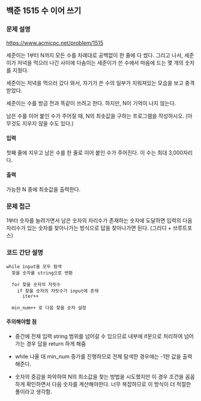 ## 백준 1515 수 이어 쓰기

### 문제 설명

https://www.acmicpc.net/problem/1515

세준이는 1부터 N까지 모든 수를 차례대로 공백없이 한 줄에 다 썼다. 그리고 나서, 세준이가 저녁을 먹으러 나간 사이에 다솜이는 세준이가 쓴 수에서 마음에 드는 몇 개의 숫자를 지웠다.

세준이는 저녁을 먹으러 갔다 와서, 자기가 쓴 수의 일부가 지워져있는 모습을 보고 충격받았다.

세준이는 수를 방금 전과 똑같이 쓰려고 한다. 하지만, N이 기억이 나지 않는다.

남은 수를 이어 붙인 수가 주어질 때, N의 최솟값을 구하는 프로그램을 작성하시오. (아무것도 지우지 않을 수도 있다.)

#### 입력
첫째 줄에 지우고 남은 수를 한 줄로 이어 붙인 수가 주어진다. 이 수는 최대 3,000자리다.

#### 출력
가능한 N 중에 최솟값을 출력한다.

### 문제 접근

1부터 숫자를 늘려가면서 남은 숫자의 자리수가 존재하는 숫자에 도달하면 입력의 다음 자리수가 있는 숫자를 찾아나가는 방식으로 답을 찾아나가면 된다. (그리디 + 브루트포스)

### 코드 간단 설명
```
while input을 모두 탐색
  찾을 숫자를 string으로 변환

  for 찾을 숫자의 자릿수
    if 찾을 숫자의 자릿수가 input에 존재
      iter++
  
  min_num++ 로 다음 찾을 숫자 설정
```

#### 주의해야할 점
- 중간에 전체 입력 string 범위를 넘어갈 수 있으므로 내부에 if문으로 처리하여 넘어가는 경우 답을 return 하게 해줌

- while 나올 대 min_num 증가를 진행하므로 전체 탐색한 경우에는 -1한 값을  출력해준다.

- 숫자의 증감을 파악하여 N의 최소값을 찾는 방법을 시도했지만 이 경우 조건을 꼼꼼하게 확인하면서 다음 숫자를 계산해야한다. 너무 복잡하므로 이 방식이 더 적절한 풀이라고 생각함.